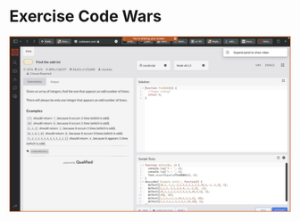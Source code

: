 # Exercise Code Wars

![alt text](https://github.com/joskr3/codigo-g6-eLearning/blob/romario-jara/Semana5/Tarea/Ejercicio1/codewar-exercise.png)